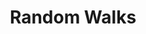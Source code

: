 ---
types: "word"

title: "Random Walks"

categories: ['']

tags: ['Random', 'Walks']

arabic: 'التنقل العشوائي'

arexps: []

enwords: ['Random Walks']

enexps: []

arlexicons: 'ن'

enlexicons: 'R'

authors: ['Ruqayya Roshdy']

translators: ['']

citations: 'تطبيقات الذكاء الاصطناعي في خدمة اللغة العربية'

sources: 'مركز الملك عبدالله بن عبدالعزيز الدولي لخدمة اللغة العربية'

word: "true"

slug: ""
---